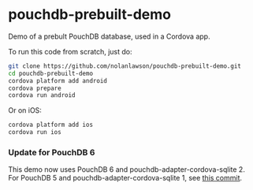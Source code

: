 pouchdb-prebuilt-demo
=====

Demo of a prebult PouchDB database, used in a Cordova app.

To run this code from scratch, just do:

```bash
git clone https://github.com/nolanlawson/pouchdb-prebuilt-demo.git
cd pouchdb-prebuilt-demo
cordova platform add android
cordova prepare
cordova run android
```

Or on iOS:

```bash
cordova platform add ios
cordova run ios
```

### Update for PouchDB 6

This demo now uses PouchDB 6 and pouchdb-adapter-cordova-sqlite 2. For PouchDB 5 and pouchdb-adapter-cordova-sqlite 1, see [this commit](https://github.com/nolanlawson/pouchdb-prebuilt-demo/tree/613abb61d94af7efc50051a90051a983bb8404f7).
